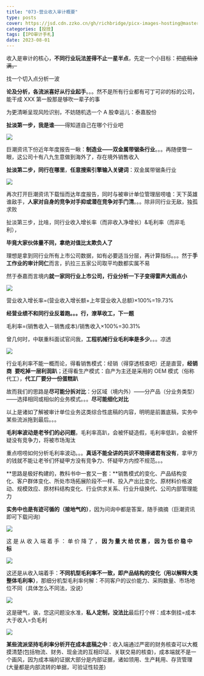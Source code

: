 ```yaml
---
title: "073-营业收入审计概要"
type: posts
cover: https://jsd.cdn.zzko.cn/gh/richbridge/picx-images-hosting@master/thumbnail/audit.jpg
categories: [投技]
tags: [IPO审计手札]
date: 2023-08-01
---
```

收入是审计的核心，**不同行业玩法差得不止一星半点**，先定一个小目标：~~把底稿涂满，~~

找一个切入点分析一波

**论及分析，各流派喜好从行业起手**。。。然不是所有行业都有可丁可卯的标的公司，能干成 XXX 第一股那是够吹一辈子的事

为更清晰呈现风险识别，不妨随机选一个 A 股幸运儿：泰嘉股份

**扯淡第一步，我是谁**——得知道自己在哪个行业吧

![](https://img.richfan.site/ibank/IPO审计札记/073-营业收入审计概要_1.webp)

巨潮资讯下份近年年度报告一瞅：**制造业——双金属带锯条行业**。。。再随便瞥一眼，这公司十有八九生意做到海外了，存在境外销售收入

**扯淡第二步，同行在哪里**，**任意搜索引擎输入关键词**：双金属带锯条行业

![](https://img.richfan.site/ibank/IPO审计札记/073-营业收入审计概要_2.webp)

再次打开巨潮资讯下载恒而达年度报告，同时与被审计单位管理层唠嗑：天下英雄谁敌手，**人家对自身的竞争对手抑或潜在竞争对手门清**。。。除非同行业无敌，独孤求败

扯淡第三步，比啥，同行业收入增长率（而非收入净增长）&毛利率（而非毛利），

**毕竟大家伙体量不同，拿绝对值比太欺负人了**

理想是拿到同行业所有上市公司数据，如有必要适当分层，再计算指标。。。然于**手工作业的审计同仁**而言，扒拉三五家公司取平均数都实属不易

然于泰嘉而言境内**就一家同行业上市公司，行业分析一下子变得雷声大雨点小**

![](https://img.richfan.site/ibank/IPO审计札记/073-营业收入审计概要_3.webp)

营业收入增长率=(营业收入增长额+上年营业收入总额)×100%=19.73%

**经营业绩不和同行业反着跑。。。行，潦草收工，下一题**

毛利率=(销售收入－销售成本)/销售收入×100%=30.31%

曾几何时，中联重科面试官问我，**工程机械行业毛利率是多少**。。。凉透

![](https://img.richfan.site/ibank/IPO审计札记/073-营业收入审计概要_4.webp)

行业毛利率不能一概而论，得看销售模式：经销（得穿透核查吧）还是直营，**经销商**  **要吃掉一层利润趴**；还得看生产模式：自产为主还是采用的 OEM 模式（俗称代工），**代工厂要分一份蛋糕趴**

故而我们的思路是**尽可能分拆对比**：分区域（境内外）——分产品（分业务类型）——选择相同或相似的业务模式。。。**尽可能细化对比**

以上是诸如了解被审计单位业务这类综合性底稿的内容，明明是前置底稿，实务中某些流派拖到最后。。。

**毛利率波动是老爷们的必问题**，毛利率高趴，会被怀疑造假，毛利率低趴，会被怀疑没有竞争力，将被市场淘汰

重点唠唠如何分析毛利率波动。。。**真话不能全讲的共识不晓得诸君有没有**，拿甲方的钱就不能让老爷们怀疑甲方没有竞争力、怀疑甲方内控不规范。。。

**思路是极好构建的，教科书中一套又一套：**销售模式的变化、产品结构变化、客户群体变化、所处市场拓展阶段不一样、投入产出比变化、原材料价格波动、规模效应、原材料结构变化、行业供求关系、行业升级换代、公司内部管理能力

**实务中也是有迹可循的（接地气的）**，因为问询中都是答案，随手摘摘（巨潮资讯即可下载问询）

![](https://img.richfan.site/ibank/IPO审计札记/073-营业收入审计概要_5.webp)

这 是 从 收 入 端 着 手 ： 单 价 降 了 ， **因 为 量 大 给 优 惠 ， 因 为 低 价 稳 中 标**

![](https://img.richfan.site/ibank/IPO审计札记/073-营业收入审计概要_6.webp)

这还是从收入端着手：**不同机型毛利率不一致，即产品结构的变化（用以解释大类整体毛利率）**，那细分机型毛利率何解：不同客户的议价能力、采购数量、市场地位不同（具体怎么不同法，没说）

![](https://img.richfan.site/ibank/IPO审计札记/073-营业收入审计概要_7.webp)

这是硬气，诶，您这问题没水准，**私人定制，没法比**最后打个样：成本倒挂=成本大于收入=负毛利

![](https://img.richfan.site/ibank/IPO审计札记/073-营业收入审计概要_8.webp)

**某些流派坚持毛利率分析开在成本底稿之中**：收入端通过严密的财务核查可以大概摸清楚(包括物流、财务、现金流的互相印证、关联交易的核查)，成本端就不是一个画风，因为成本端的证据大部分是内部证据，诸如领用、生产耗用、存货管理(大量都是内部流转的单据，可验证性较差)